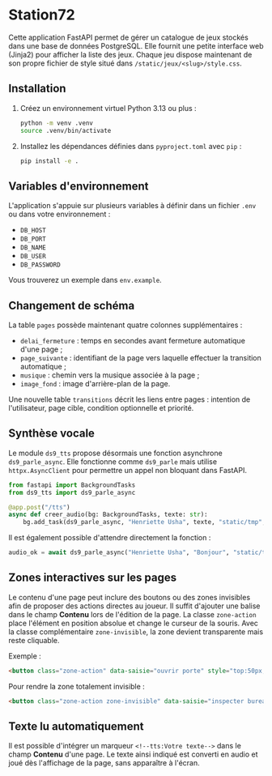 # Station72

Cette application FastAPI permet de gérer un catalogue de jeux stockés dans une base de données PostgreSQL. Elle fournit une petite interface web (Jinja2) pour afficher la liste des jeux. Chaque jeu dispose maintenant de son propre fichier de style situé dans `/static/jeux/<slug>/style.css`.

## Installation

1. Créez un environnement virtuel Python 3.13 ou plus :
   ```bash
   python -m venv .venv
   source .venv/bin/activate
   ```
2. Installez les dépendances définies dans `pyproject.toml` avec `pip` :
   ```bash
   pip install -e .
   ```

## Variables d'environnement

L'application s'appuie sur plusieurs variables à définir dans un fichier `.env` ou dans votre environnement :

- `DB_HOST`
- `DB_PORT`
- `DB_NAME`
- `DB_USER`
- `DB_PASSWORD`

Vous trouverez un exemple dans `env.example`.

## Changement de schéma

La table `pages` possède maintenant quatre colonnes supplémentaires :

- `delai_fermeture` : temps en secondes avant fermeture automatique d'une page ;
- `page_suivante` : identifiant de la page vers laquelle effectuer la transition automatique ;
- `musique` : chemin vers la musique associée à la page ;
- `image_fond` : image d'arrière-plan de la page.

Une nouvelle table `transitions` décrit les liens entre pages : intention de l'utilisateur, page cible, condition optionnelle et priorité.

## Synthèse vocale

Le module `ds9_tts` propose désormais une fonction asynchrone `ds9_parle_async`.
Elle fonctionne comme `ds9_parle` mais utilise `httpx.AsyncClient` pour
permettre un appel non bloquant dans FastAPI.

```python
from fastapi import BackgroundTasks
from ds9_tts import ds9_parle_async

@app.post("/tts")
async def creer_audio(bg: BackgroundTasks, texte: str):
    bg.add_task(ds9_parle_async, "Henriette Usha", texte, "static/tmp", "out.wav")
```

Il est également possible d'attendre directement la fonction :

```python
audio_ok = await ds9_parle_async("Henriette Usha", "Bonjour", "static/tmp", "out.wav")
```

## Zones interactives sur les pages

Le contenu d'une page peut inclure des boutons ou des zones invisibles afin de
proposer des actions directes au joueur. Il suffit d'ajouter une balise dans le
champ **Contenu** lors de l'édition de la page. La classe `zone-action` place
l'élément en position absolue et change le curseur de la souris. Avec la classe
complémentaire `zone-invisible`, la zone devient transparente mais reste
cliquable.

Exemple :

```html
<button class="zone-action" data-saisie="ouvrir porte" style="top:50px;left:80px;">Porte</button>
```

Pour rendre la zone totalement invisible :

```html
<button class="zone-action zone-invisible" data-saisie="inspecter bureau" style="top:120px;left:30px;"></button>
```

## Texte lu automatiquement

Il est possible d'intégrer un marqueur `<!--tts:Votre texte-->` dans le champ **Contenu** d'une page.
Le texte ainsi indiqué est converti en audio et joué dès l'affichage de la page,
sans apparaître à l'écran.
